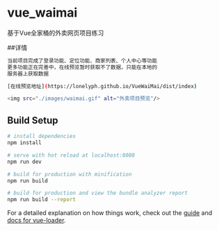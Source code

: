 # vue_waimai

基于Vue全家桶的外卖网页项目练习

##详情
``` bash
当前项目完成了登录功能、定位功能、商家列表、个人中心等功能
更多功能正在完善中，在线预览暂时获取不了数据，只能在本地的
服务器上获取数据

[在线预览地址](https://lonelyph.github.io/VueWaiMai/dist/index)

<img src="./images/waimai.gif" alt="外卖项目预览"/>

```
## Build Setup

``` bash
# install dependencies
npm install

# serve with hot reload at localhost:8080
npm run dev

# build for production with minification
npm run build

# build for production and view the bundle analyzer report
npm run build --report
```

For a detailed explanation on how things work, check out the [guide](http://vuejs-templates.github.io/webpack/) and [docs for vue-loader](http://vuejs.github.io/vue-loader).
